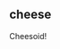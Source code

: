 <!-- Generated by documentation.js. Update this documentation by updating the source code. -->

## cheese

Cheesoid!
